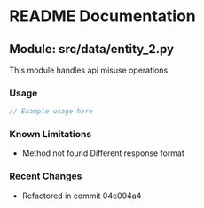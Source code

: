 # README Documentation

## Module: src/data/entity_2.py

This module handles api misuse operations.

### Usage

```javascript
// Example usage here
```

### Known Limitations

- Method not found Different response format

### Recent Changes

- Refactored in commit 04e094a4
